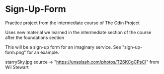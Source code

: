 # Sign-Up-Form
Practice project from the intermediate course of The Odin Project

Uses new material we learned in the intermediate section of the course after the foundations section

This will be a sign-up form for an imaginary service. See "sign-up-form.png" for an example.

starrySky.jpg source -> "https://unsplash.com/photos/T26KCgCPsCI" from Wil Stewart